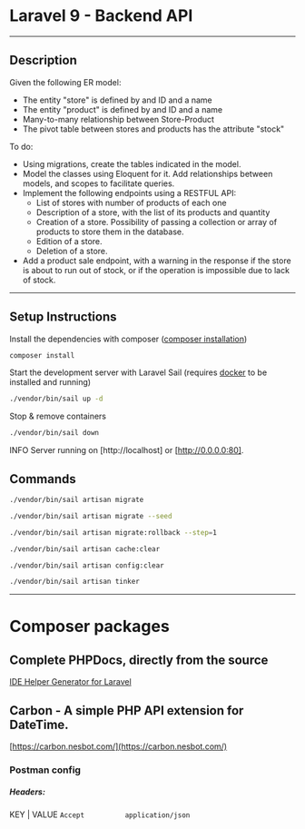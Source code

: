 # Laravel 9 - Backend API

***

## Description

Given the following ER model:

- The entity "store" is defined by and ID and a name
- The entity "product" is defined by and ID and a name
- Many-to-many relationship between Store-Product
- The pivot table between stores and products has the attribute "stock"

To do:

- Using migrations, create the tables indicated in the model.
- Model the classes using Eloquent for it. Add relationships between models, and scopes to facilitate queries.
- Implement the following endpoints using a RESTFUL API:
    - List of stores with number of products of each one
    - Description of a store, with the list of its products and quantity
    - Creation of a store. Possibility of passing a collection or array of products to store them in the database.
    - Edition of a store.
    - Deletion of a store.
- Add a product sale endpoint, with a warning in the response if the store is about to run out of stock, or if the
  operation is impossible due to lack of stock.

***

## Setup Instructions

Install the dependencies with composer ([composer installation](https://getcomposer.org/))

```sh
composer install
```

Start the development server with Laravel Sail (requires [docker](https://www.docker.com/) to be installed and running)

```sh
./vendor/bin/sail up -d
```

Stop & remove containers

```sh
./vendor/bin/sail down
```

INFO Server running on [http://localhost] or [http://0.0.0.0:80].

## Commands

```sh
./vendor/bin/sail artisan migrate
```

```sh
./vendor/bin/sail artisan migrate --seed
```

```sh
./vendor/bin/sail artisan migrate:rollback --step=1
```

```sh
./vendor/bin/sail artisan cache:clear
```

```sh
./vendor/bin/sail artisan config:clear
```

```sh
./vendor/bin/sail artisan tinker
```

***

# Composer packages

## Complete PHPDocs, directly from the source

[IDE Helper Generator for Laravel](https://github.com/barryvdh/laravel-ide-helper#automatic-PHPDocs-for-models)

## Carbon - A simple PHP API extension for DateTime.

[https://carbon.nesbot.com/](https://carbon.nesbot.com/)

### Postman config

##### Headers:

KEY | VALUE
```Accept          application/json```
